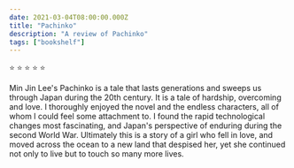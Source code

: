 ```yaml
---    
date: 2021-03-04T08:00:00.000Z
title: "Pachinko"
description: "A review of Pachinko"
tags: ["bookshelf"]
---   
```

⭐ ⭐ ⭐ ⭐ ⭐ 

Min Jin Lee's Pachinko is a tale that lasts generations and sweeps us through Japan during the 20th century. It is a tale of hardship, overcoming and love. I thoroughly enjoyed the novel and the endless characters, all of whom I could feel some attachment to. I found the rapid technological changes most fascinating, and Japan's perspective of enduring during the second World War. Ultimately this is a story of a girl who fell in love, and moved across the ocean to a new land that despised her, yet she continued not only to live but to touch so many more lives.